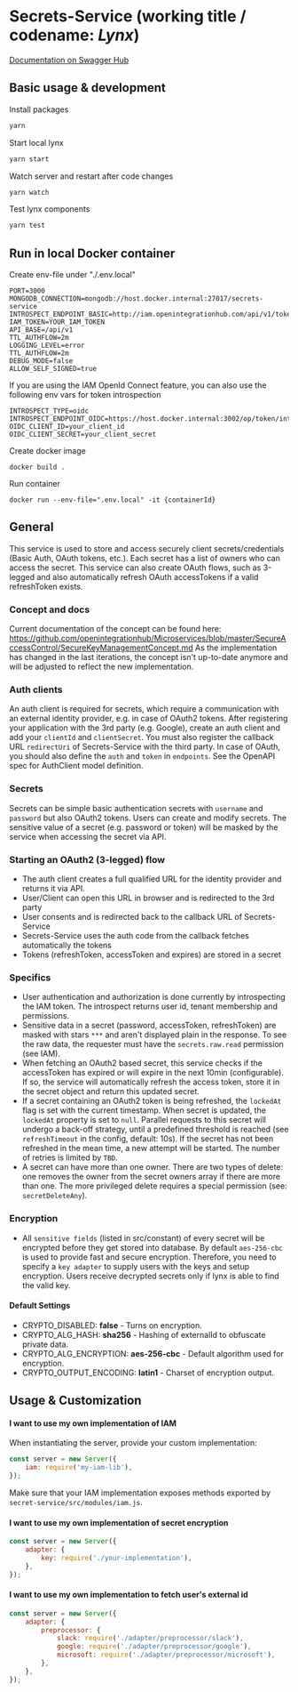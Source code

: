 # Secrets-Service (working title / codename: *Lynx*)

[Documentation on Swagger Hub](https://app.swaggerhub.com/apis/basaas/secret-service/0.1.0)

## Basic usage & development

Install packages
```zsh 
yarn
```

Start local lynx
```zsh 
yarn start
```

Watch server and restart after code changes
```zsh 
yarn watch
```

Test lynx components
```zsh 
yarn test
```

## Run in local Docker container

Create env-file under "./.env.local"
```console
PORT=3000
MONGODB_CONNECTION=mongodb://host.docker.internal:27017/secrets-service
INTROSPECT_ENDPOINT_BASIC=http://iam.openintegrationhub.com/api/v1/tokens/introspect
IAM_TOKEN=YOUR_IAM_TOKEN
API_BASE=/api/v1
TTL_AUTHFLOW=2m
LOGGING_LEVEL=error
TTL_AUTHFLOW=2m
DEBUG_MODE=false
ALLOW_SELF_SIGNED=true
```

If you are using the IAM OpenId Connect feature, you can also use the following env vars for token introspection
```console
INTROSPECT_TYPE=oidc
INTROSPECT_ENDPOINT_OIDC=https://host.docker.internal:3002/op/token/introspection
OIDC_CLIENT_ID=your_client_id
OIDC_CLIENT_SECRET=your_client_secret
```

Create docker image
```console
docker build .
```

Run container
```console
docker run --env-file=".env.local" -it {containerId}
```

## General

This service is used to store and access securely client secrets/credentials (Basic Auth, OAuth tokens, etc.).
Each secret has a list of owners who can access the secret. This service can also create OAuth flows, such as 3-legged and also automatically refresh OAuth accessTokens if a valid refreshToken exists.

### Concept and docs
Current documentation of the concept can be found here: https://github.com/openintegrationhub/Microservices/blob/master/SecureAccessControl/SecureKeyManagementConcept.md
As the implementation has changed in the last iterations, the concept isn't up-to-date anymore and will be adjusted to reflect the new implementation.

### Auth clients
An auth client is required for secrets, which require a communication with an external identity provider, e.g. in case of OAuth2 tokens.
After registering your application with the 3rd party (e.g. Google), create an auth client and add your `clientId` and `clientSecret`.
You must also register the callback URL `redirectUri` of Secrets-Service with the third party.
In case of OAuth, you should also define the `auth` and `token` in `endpoints`. See the OpenAPI spec for AuthClient model definition.


### Secrets
Secrets can be simple basic authentication secrets with `username` and `password` but also OAuth2 tokens.
Users can create and modify secrets. The sensitive value of a secret (e.g. password or token) will be masked by the service when accessing the secret via API.


### Starting an OAuth2 (3-legged) flow
* The auth client creates a full qualified URL for the identity provider and returns it via API.
* User/Client can open this URL in browser and is redirected to the 3rd party
* User consents and is redirected back to the callback URL of Secrets-Service
* Secrets-Service uses the auth code from the callback fetches automatically the tokens
* Tokens (refreshToken, accessToken and expires) are stored in a secret

### Specifics
* User authentication and authorization is done currently by introspecting the IAM token. The introspect returns user id, tenant membership and permissions.
* Sensitive data in a secret (password, accessToken, refreshToken) are masked with stars `***` and aren't displayed plain in the response. To see the raw data, the requester must have the `secrets.raw.read` permission (see IAM).
* When fetching an OAuth2 based secret, this service checks if the accessToken has expired or will expire in the next 10min (configurable). If so, the service will automatically refresh the access token, store it in the secret object and return this updated secret.
* If a secret containing an OAuth2 token is being refreshed, the `lockedAt` flag is set with the current timestamp. When secret is updated, the `lockedAt` property is set to `null`. Parallel requests to this secret will undergo a back-off strategy, until a predefined threshold is reached (see `refreshTimeout` in the config, default: 10s). If the secret has not been refreshed in the mean time, a new attempt will be started. The number of retries is limited by `TBD`.
* A secret can have more than one owner. There are two types of delete: one removes the owner from the secret owners array if there are more than one. The more privileged delete requires a special permission (see: `secretDeleteAny`). 

### Encryption
* All `sensitive fields` (listed in src/constant) of every secret will be encrypted before they get stored into database. By default `aes-256-cbc` is used to provide fast and secure encryption. Therefore, you need to specify a `key adapter` to supply users with the keys and setup encryption. Users receive decrypted secrets only if lynx is able to find the valid key.

#### Default Settings
* CRYPTO_DISABLED: __false__ - Turns on encryption.
* CRYPTO_ALG_HASH: __sha256__ - Hashing of externalId to obfuscate private data.
* CRYPTO_ALG_ENCRYPTION: __aes-256-cbc__ - Default algorithm used for encryption.
* CRYPTO_OUTPUT_ENCODING: __latin1__ - Charset of encryption output.

## Usage & Customization

#### I want to use my own implementation of IAM

When instantiating the server, provide your custom implementation:

```javascript
const server = new Server({
    iam: require('my-iam-lib'),
});
```

Make sure that your IAM implementation exposes methods exported by `secret-service/src/modules/iam.js`.


#### I want to use my own implementation of secret encryption

```javascript
const server = new Server({
    adapter: {
        key: require('./your-implementation'),
    },
});
```

#### I want to use my own implementation to fetch user's external id

```javascript
const server = new Server({
    adapter: {
        preprocessor: {
            slack: require('./adapter/preprocessor/slack'),
            google: require('./adapter/preprocessor/google'),
            microsoft: require('./adapter/preprocessor/microsoft'),
        },
    },
});
```
